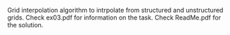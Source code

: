 Grid interpolation algorithm to intrpolate from structured and unstructured grids.
Check ex03.pdf for information on the task. Check ReadMe.pdf for the solution.
